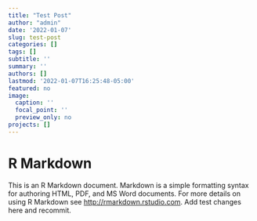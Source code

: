 ```yaml
---
title: "Test Post"
author: "admin"
date: '2022-01-07'
slug: test-post
categories: []
tags: []
subtitle: ''
summary: ''
authors: []
lastmod: '2022-01-07T16:25:48-05:00'
featured: no
image:
  caption: ''
  focal_point: ''
  preview_only: no
projects: []
---
```


# R Markdown

This is an R Markdown document. Markdown is a simple formatting syntax for authoring HTML, PDF, and MS Word documents. For more details on using R Markdown see <http://rmarkdown.rstudio.com>. Add test changes here and recommit. 